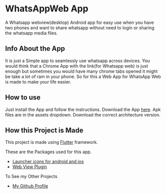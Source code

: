 # WhatsAppWeb App

A Whatsapp webview(desktop) Android app for easy use when you have two phones and want to share whatsapp without need to login or sharing the whatsapp media files.

## Info About the App
It is just a Simple app to seamlessly use whatsapp across devices. You would think that a Chrome App with the link(for Whatsapp web) is just enough but sometimes you would have many chrome tabs opened it might be take a lot of ram in your phone. So for this a Web App for WhatsApp Web is made to make your life easier. 

## How to use
Just install the App and follow the instructions.
Download the App [here](https://github.com/Poujhit/WhatsAppWeb-App/releases/tag/v1.0.1). Apk files are in the assets dropdown. Download the correct architecture version.
## How this Project is Made

This project is made using [Flutter](https://flutter.dev) framework. 

These are the Packages used for this app. 

- [Launcher icons for android and ios](https://pub.dev/packages/flutter_launcher_icons)
- [Web View Plugin](https://pub.dev/packages/webview_flutter)

To See my Other Projects
- [My Github Profile](https://github.com/Poujhit)


